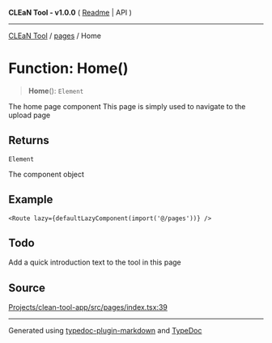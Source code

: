 **CLEaN Tool - v1.0.0** ( [Readme](../../README.md) \| API )

***

[CLEaN Tool](../../modules.md) / [pages](../README.md) / Home

# Function: Home()

> **Home**(): `Element`

The home page component
This page is simply used to navigate to the upload page

## Returns

`Element`

The component object

## Example

```tsx
<Route lazy={defaultLazyComponent(import('@/pages'))} />
```

## Todo

Add a quick introduction text to the tool in this page

## Source

[Projects/clean-tool-app/src/pages/index.tsx:39](https://github.com/yuckyh/clean-tool-app/)

***

Generated using [typedoc-plugin-markdown](https://www.npmjs.com/package/typedoc-plugin-markdown) and [TypeDoc](https://typedoc.org/)
